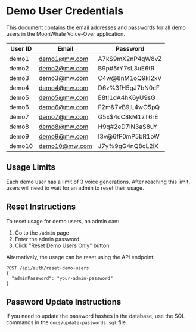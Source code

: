 # Demo User Credentials

This document contains the email addresses and passwords for all demo users in the MoonWhale Voice-Over application.

| User ID | Email | Password |
|---------|-------|----------|
| demo1 | demo1@mw.com | A7k$9mX2nP4qW8vZ |
| demo2 | demo2@mw.com | B9p#5rY7sL3uE6tR |
| demo3 | demo3@mw.com | C4w@8nM1oQ9kI2xV |
| demo4 | demo4@mw.com | D6z%3fH5gJ7bN0cF |
| demo5 | demo5@mw.com | E8t!1dA4hK6yU9sG |
| demo6 | demo6@mw.com | F2m&7vB9jL4wO5pQ |
| demo7 | demo7@mw.com | G5x$4cC8kM1zT6rE |
| demo8 | demo8@mw.com | H9q#2eD7lN3aS8uY |
| demo9 | demo9@mw.com | I3v@6fF0mP5bR1oW |
| demo10 | demo10@mw.com | J7y%9gG4nQ8cL2iX |

## Usage Limits

Each demo user has a limit of 3 voice generations. After reaching this limit, users will need to wait for an admin to reset their usage.

## Reset Instructions

To reset usage for demo users, an admin can:

1. Go to the `/admin` page
2. Enter the admin password
3. Click "Reset Demo Users Only" button

Alternatively, the usage can be reset using the API endpoint:

```
POST /api/auth/reset-demo-users
{
  "adminPassword": "your-admin-password"
}
```

## Password Update Instructions

If you need to update the password hashes in the database, use the SQL commands in the `docs/update-passwords.sql` file. 